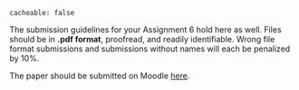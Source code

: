 ```
cacheable: false
```
The submission guidelines for your Assignment 6 hold here as well. Files should be in **.pdf format**, proofread, and readily identifiable. Wrong file format submissions and submissions without names will each be penalized by 10%.


The paper should be submitted on Moodle [here](https://moodle.pugetsound.edu/moodle/mod/assign/view.php?id=407275).
